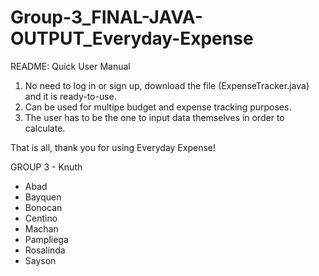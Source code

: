 # Group-3_FINAL-JAVA-OUTPUT_Everyday-Expense

README: Quick User Manual

1. No need to log in or sign up, download the file (ExpenseTracker.java) and it is ready-to-use.
2. Can be used for multipe budget and expense tracking purposes.
3. The user has to be the one to input data themselves in order to calculate.

That is all, thank you for using Everyday Expense!

GROUP 3 - Knuth
- Abad
- Bayquen
- Bonocan
- Centino
- Machan
- Pampliega
- Rosalinda
- Sayson
